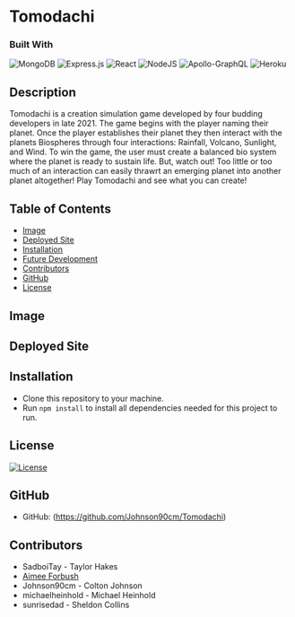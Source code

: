 # Tomodachi

### Built With
 ![MongoDB](https://img.shields.io/badge/MongoDB-%234ea94b.svg?style=for-the-badge&logo=mongodb&logoColor=white) 
 ![Express.js](https://img.shields.io/badge/express.js-%23404d59.svg?style=for-the-badge&logo=express&logoColor=%2361DAFB)
 ![React](https://img.shields.io/badge/React-20232A?style=for-the-badge&logo=react&logoColor=61DAFB)
 ![NodeJS](https://img.shields.io/badge/node.js-6DA55F?style=for-the-badge&logo=node.js&logoColor=white) 
 ![Apollo-GraphQL](https://img.shields.io/badge/-ApolloGraphQL-311C87?style=for-the-badge&logo=apollo-graphql) 
 ![Heroku](https://img.shields.io/badge/Heroku-430098?style=for-the-badge&logo=heroku&logoColor=white)


## Description
Tomodachi is a creation simulation game developed by four budding developers in late 2021.  The game begins with the player naming their planet.  Once the player establishes their planet they then interact with the planets Biospheres through four interactions: Rainfall, Volcano, Sunlight, and Wind.  To win the game, the user must create a balanced bio system where the planet is ready to sustain life.  But, watch out! Too little or too much of an interaction can easily thrawrt an emerging planet into another planet altogether!  Play Tomodachi and see what you can create! 

## Table of Contents
* [Image](#Image)
* [Deployed Site](#Deployedsite)
* [Installation](#Installation)
* [Future Development](#Futuredevelopment)
* [Contributors](#Contributors)
* [GitHub](#GitHub)
* [License](#License)

## Image

## Deployed Site

## Installation

* Clone this repository to your machine.
* Run `npm install` to install all dependencies needed for this project to run.


## License
[![License](https://img.shields.io/badge/license-MIT-green)](./LICENSE)

## GitHub 
* GitHub: (https://github.com/Johnson90cm/Tomodachi)

## Contributors
* SadboiTay - Taylor Hakes
* [Aimee Forbush](https://github.com/aeforbush)
* Johnson90cm - Colton Johnson
* michaelheinhold - Michael Heinhold
* sunrisedad - Sheldon Collins